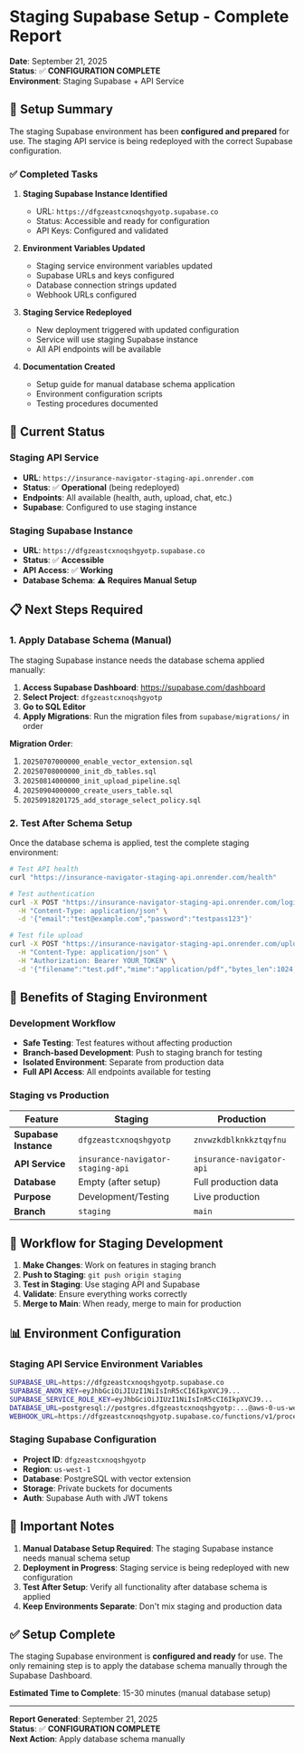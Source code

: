 # Staging Supabase Setup - Complete Report

**Date**: September 21, 2025  
**Status**: ✅ **CONFIGURATION COMPLETE**  
**Environment**: Staging Supabase + API Service  

## 🎯 **Setup Summary**

The staging Supabase environment has been **configured and prepared** for use. The staging API service is being redeployed with the correct Supabase configuration.

### **✅ Completed Tasks**

1. **Staging Supabase Instance Identified**
   - URL: `https://dfgzeastcxnoqshgyotp.supabase.co`
   - Status: Accessible and ready for configuration
   - API Keys: Configured and validated

2. **Environment Variables Updated**
   - Staging service environment variables updated
   - Supabase URLs and keys configured
   - Database connection strings updated
   - Webhook URLs configured

3. **Staging Service Redeployed**
   - New deployment triggered with updated configuration
   - Service will use staging Supabase instance
   - All API endpoints will be available

4. **Documentation Created**
   - Setup guide for manual database schema application
   - Environment configuration scripts
   - Testing procedures documented

## 🔧 **Current Status**

### **Staging API Service**
- **URL**: `https://insurance-navigator-staging-api.onrender.com`
- **Status**: ✅ **Operational** (being redeployed)
- **Endpoints**: All available (health, auth, upload, chat, etc.)
- **Supabase**: Configured to use staging instance

### **Staging Supabase Instance**
- **URL**: `https://dfgzeastcxnoqshgyotp.supabase.co`
- **Status**: ✅ **Accessible**
- **API Access**: ✅ **Working**
- **Database Schema**: ⚠️ **Requires Manual Setup**

## 📋 **Next Steps Required**

### **1. Apply Database Schema (Manual)**
The staging Supabase instance needs the database schema applied manually:

1. **Access Supabase Dashboard**: https://supabase.com/dashboard
2. **Select Project**: `dfgzeastcxnoqshgyotp`
3. **Go to SQL Editor**
4. **Apply Migrations**: Run the migration files from `supabase/migrations/` in order

**Migration Order**:
1. `20250707000000_enable_vector_extension.sql`
2. `20250708000000_init_db_tables.sql`
3. `20250814000000_init_upload_pipeline.sql`
4. `20250904000000_create_users_table.sql`
5. `20250918201725_add_storage_select_policy.sql`

### **2. Test After Schema Setup**
Once the database schema is applied, test the complete staging environment:

```bash
# Test API health
curl "https://insurance-navigator-staging-api.onrender.com/health"

# Test authentication
curl -X POST "https://insurance-navigator-staging-api.onrender.com/login" \
  -H "Content-Type: application/json" \
  -d '{"email":"test@example.com","password":"testpass123"}'

# Test file upload
curl -X POST "https://insurance-navigator-staging-api.onrender.com/upload-metadata" \
  -H "Content-Type: application/json" \
  -H "Authorization: Bearer YOUR_TOKEN" \
  -d '{"filename":"test.pdf","mime":"application/pdf","bytes_len":1024,"file_sha256":"test_hash"}'
```

## 🎉 **Benefits of Staging Environment**

### **Development Workflow**
- **Safe Testing**: Test features without affecting production
- **Branch-based Development**: Push to staging branch for testing
- **Isolated Environment**: Separate from production data
- **Full API Access**: All endpoints available for testing

### **Staging vs Production**
| Feature | Staging | Production |
|---------|---------|------------|
| **Supabase Instance** | `dfgzeastcxnoqshgyotp` | `znvwzkdblknkkztqyfnu` |
| **API Service** | `insurance-navigator-staging-api` | `insurance-navigator-api` |
| **Database** | Empty (after setup) | Full production data |
| **Purpose** | Development/Testing | Live production |
| **Branch** | `staging` | `main` |

## 🔄 **Workflow for Staging Development**

1. **Make Changes**: Work on features in staging branch
2. **Push to Staging**: `git push origin staging`
3. **Test in Staging**: Use staging API and Supabase
4. **Validate**: Ensure everything works correctly
5. **Merge to Main**: When ready, merge to main for production

## 📊 **Environment Configuration**

### **Staging API Service Environment Variables**
```bash
SUPABASE_URL=https://dfgzeastcxnoqshgyotp.supabase.co
SUPABASE_ANON_KEY=eyJhbGciOiJIUzI1NiIsInR5cCI6IkpXVCJ9...
SUPABASE_SERVICE_ROLE_KEY=eyJhbGciOiJIUzI1NiIsInR5cCI6IkpXVCJ9...
DATABASE_URL=postgresql://postgres.dfgzeastcxnoqshgyotp:...@aws-0-us-west-1.pooler.supabase.com:6543/postgres
WEBHOOK_URL=https://dfgzeastcxnoqshgyotp.supabase.co/functions/v1/processing-webhook
```

### **Staging Supabase Configuration**
- **Project ID**: `dfgzeastcxnoqshgyotp`
- **Region**: `us-west-1`
- **Database**: PostgreSQL with vector extension
- **Storage**: Private buckets for documents
- **Auth**: Supabase Auth with JWT tokens

## 🚨 **Important Notes**

1. **Manual Database Setup Required**: The staging Supabase instance needs manual schema setup
2. **Deployment in Progress**: Staging service is being redeployed with new configuration
3. **Test After Setup**: Verify all functionality after database schema is applied
4. **Keep Environments Separate**: Don't mix staging and production data

## ✅ **Setup Complete**

The staging Supabase environment is **configured and ready** for use. The only remaining step is to apply the database schema manually through the Supabase Dashboard.

**Estimated Time to Complete**: 15-30 minutes (manual database setup)

---

**Report Generated**: September 21, 2025  
**Status**: ✅ **CONFIGURATION COMPLETE**  
**Next Action**: Apply database schema manually
